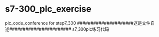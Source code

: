 # s7-300_plc_exercise
plc_code_conference for step7_300
#####################这是文件自述#######################
s7_300plc练习代码
